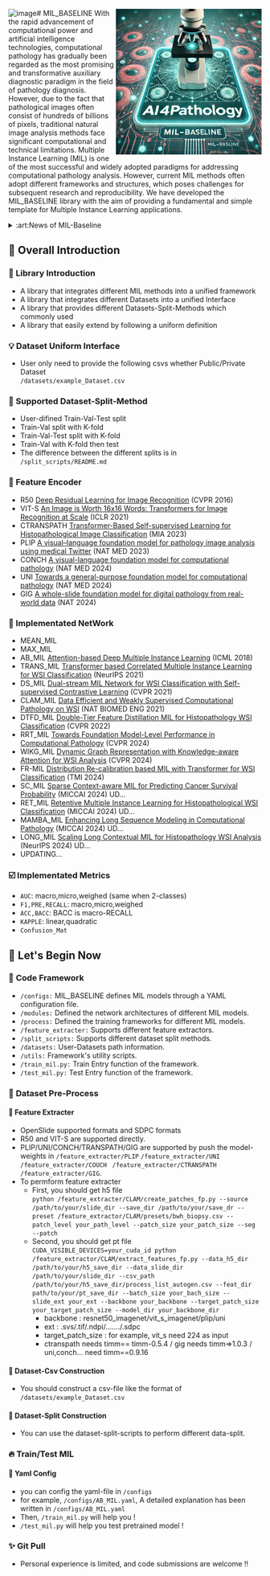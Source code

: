 ![image](https://github.com/user-attachments/assets/d0a1b822-8dc6-44a8-9f67-d89a89b149e0)# MIL_BASELINE 
<img src="https://github.com/lingxitong/MIL_BASELINE/blob/main/logo.png"  width="290px" align="right" />
With the rapid advancement of computational power and artificial intelligence technologies, computational pathology has gradually been regarded as the most promising and transformative auxiliary diagnostic paradigm in the field of pathology diagnosis. However, due to the fact that pathological images often consist of hundreds of billions of pixels, traditional natural image analysis methods face significant computational and technical limitations. Multiple Instance Learning (MIL) is one of the most successful and widely adopted paradigms for addressing computational pathology analysis. However, current MIL methods often adopt different frameworks and structures, which poses challenges for subsequent research and reproducibility. We have developed the MIL_BASELINE library with the aim of providing a fundamental and simple template for Multiple Instance Learning applications.


<details>
<summary>:art:News of MIL-Baseline</summary>

**2024-10-12**
- fix bug of Ctranspath feature encoder
  
**2024-10-02**
- add FR_MIL Implement

**2024-08-20**
- fix bug of early-stop
  
**2024-07-27**
- fix bug of plip-transforms
  
**2024-07-21**
- fix bug of DTFD-MIL
- fix bug of test_mil.py

**2024-07-20**
- fix bug of all MIL-models expect DTFD-MIL
</details>
  
## :memo: **Overall Introduction**
### :bookmark: Library Introduction
* A library that integrates different MIL methods into a unified framework
* A library that integrates different Datasets into a unified Interface
* A library that provides different Datasets-Split-Methods which commonly used
* A library that easily extend by following a uniform definition

### :bulb: Dataset Uniform Interface
* User only need to provide the following csvs whether Public/Private Dataset<br/>
  `/datasets/example_Dataset.csv`
  
### :closed_umbrella: Supported Dataset-Split-Method
* User-difined Train-Val-Test split
* Train-Val split with K-fold
* Train-Val-Test split with K-fold
* Train-Val with K-fold then test
* The difference between the different splits is in   `/split_scripts/README.md`

### :triangular_ruler: Feature Encoder
* R50 [Deep Residual Learning for Image Recognition](https://openaccess.thecvf.com/content_cvpr_2016/html/He_Deep_Residual_Learning_CVPR_2016_paper.html) (CVPR 2016)
* VIT-S [An Image is Worth 16x16 Words: Transformers for Image Recognition at Scale](https://arxiv.org/pdf/2010.11929) (ICLR 2021)
* CTRANSPATH [Transformer-Based Self-supervised Learning for Histopathological Image Classification](https://link.springer.com/chapter/10.1007/978-3-030-87237-3_18) (MIA 2023)
* PLIP [A visual–language foundation model for pathology image analysis using medical Twitter](https://www.nature.com/articles/s41591-023-02504-3) (NAT MED 2023)
* CONCH [A visual-language foundation model for computational pathology](https://www.nature.com/articles/s41591-024-02856-4) (NAT MED 2024)
* UNI [Towards a general-purpose foundation model for computational pathology](https://www.nature.com/articles/s41591-024-02857-3) (NAT MED 2024)
* GIG [A whole-slide foundation model for digital pathology from real-world data](https://www.nature.com/articles/s41586-024-07441-w) (NAT 2024)
  
###  :gem: Implementated NetWork
* MEAN_MIL
* MAX_MIL
* AB_MIL [Attention-based Deep Multiple Instance Learning](https://arxiv.org/abs/1802.04712) (ICML 2018)
* TRANS_MIL [Transformer based Correlated Multiple Instance Learning for WSI Classification](https://arxiv.org/abs/2106.00908) (NeurIPS 2021)
* DS_MIL [Dual-stream MIL Network for WSI Classification with Self-supervised Contrastive Learning](https://arxiv.org/abs/2011.08939) (CVPR 2021)
* CLAM_MIL [Data Efficient and Weakly Supervised Computational Pathology on WSI](https://arxiv.org/abs/2004.09666) (NAT BIOMED ENG 2021)
* DTFD_MIL [Double-Tier Feature Distillation MIL for Histopathology WSI Classification](https://arxiv.org/abs/2203.12081) (CVPR 2022)
* RRT_MIL [Towards Foundation Model-Level Performance in Computational Pathology](https://arxiv.org/abs/2402.17228) (CVPR 2024)
* WIKG_MIL [Dynamic Graph Representation with Knowledge-aware Attention for WSI Analysis](https://arxiv.org/abs/2403.07719) (CVPR 2024)
* FR-MIL [Distribution Re-calibration based MIL with Transformer for WSI Classification](https://ieeexplore.ieee.org/abstract/document/10640165) (TMI 2024)
* SC_MIL [Sparse Context-aware MIL for Predicting Cancer Survival Probability](https://arxiv.org/abs/2407.00664) (MICCAI 2024) UD...
* RET_MIL [Retentive Multiple Instance Learning for Histopathological WSI Classification](https://arxiv.org/abs/2403.10858) (MICCAI 2024) UD...
* MAMBA_MIL [Enhancing Long Sequence Modeling in Computational Pathology](https://link.springer.com/chapter/10.1007/978-3-031-72083-3_28) (MICCAI 2024) UD...
* LONG_MIL [Scaling Long Contextual MIL for Histopathology WSI Analysis](https://arxiv.org/abs/2311.12885) (NeurIPS 2024) UD...
* UPDATING...

### ☑️  Implementated Metrics
* `AUC`: macro,micro,weighed (same when 2-classes)
* `F1,PRE,RECALL`: macro,micro,weighed
* `ACC,BACC`: BACC is macro-RECALL
* `KAPPLE`: linear,quadratic
* `Confusion_Mat`


## :orange_book: Let's Begin Now
### 🔨 **Code Framework**
- `/configs:` MIL_BASELINE defines MIL models through a YAML configuration file.
- `/modules:` Defined the network architectures of different MIL models.
- `/process:` Defined the training frameworks for different MIL models.
- `/feature_extracter:` Supports different feature extractors.
- `/split_scripts:` Supports different dataset split methods.
- `/datasets:` User-Datasets path information.
- `/utils:` Framework's utility scripts.
- `/train_mil.py:` Train Entry function of the framework.
- `/test_mil.py:` Test Entry function of the framework.

### 📁 **Dataset Pre-Process**
####  :egg: **Feature Extracter**
- OpenSlide supported formats and SDPC formats
- R50 and VIT-S are supported directly.
- PLIP/UNI/CONCH/TRANSPATH/GIG are supported by push the model-weights in `/feature_extracter/PLIP` `/feature_extracter/UNI` `/feature_extracter/COUCH ` `/feature_extracter/CTRANSPATH` `/feature_extracter/GIG`.
- To permform feature extracter </br>
  - First, you should get h5 file </br>
  `python /feature_extracter/CLAM/create_patches_fp.py --source /path/to/your/slide_dir --save_dir /path/to/your/save_dr --preset /feature_extractor/CLAM/presets/bwh_biopsy.csv --patch_level your_path_level --patch_size your_patch_size --seg --patch` 
  - Second, you should get pt file </br>
    `CUDA_VISIBLE_DEVICES=your_cuda_id python /feature_extractor/CLAM/extract_features_fp.py --data_h5_dir /path/to/your/h5_save_dir --data_slide_dir /path/to/your/slide_dir --csv_path /path/to/your/h5_save_dir/process_list_autogen.csv --feat_dir path/to/your/pt_save_dir --batch_size your_bach_size --slide_ext your_ext --backbone your_backbone --target_patch_size your_target_patch_size --model_dir your_backbone_dir` 
    - backbone : resnet50_imagenet/vit_s_imagenet/plip/uni
    - ext : .svs/.tif/.ndpi/......./.sdpc
    - target_patch_size : for example, vit_s need 224 as input
    - ctranspath needs timm== timm-0.5.4 / gig needs timm=>1.0.3 / uni,conch... need timm==0.9.16 

#### :custard: **Dataset-Csv Construction**
- You should construct a csv-file like the format of `/datasets/example_Dataset.csv`

#### :cookie: **Dataset-Split Construction**
- You can use the dataset-split-scripts to perform different data-split.


### :fire: **Train/Test MIL**
#### :8ball: **Yaml Config**
- you can config the yaml-file in `/configs`
- for example, `/configs/AB_MIL.yaml`, A detailed explanation has been written in  `/configs/AB_MIL.yaml`
- Then, `/train_mil.py` will help you !
- `/test_mil.py` will help you test pretrained model !


### :sparkles: **Git Pull**
- Personal experience is limited, and code submissions are welcome !!

